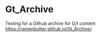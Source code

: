 # Gt_Archive
Testing for a Github archive for G/t content
https://ramenbutter.github.io/Gt_Archive/
